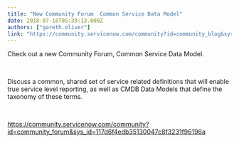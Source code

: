 ```yaml
---
title: "New Community Forum  Common Service Data Model"
date: 2018-07-16T05:39:13.000Z
authors: ["gareth.oliver"]
link: "https://community.servicenow.com/community?id=community_blog&sys_id=08d96d8adb571300fece0b55ca961967"
---
```

<p>Check out a new Community Forum, Common Service Data Model.</p>
<p> </p>
<p>Discuss a common, shared set of service related definitions that will enable true service level reporting, as well as CMDB Data Models that define the taxonomy of these terms.</p>
<p> </p>
<p><a href="community?id&#61;community_forum&amp;sys_id&#61;117d6f4edb35130047c8f3231f96196a" rel="nofollow">https://community.servicenow.com/community?id&#61;community_forum&amp;sys_id&#61;117d6f4edb35130047c8f3231f96196a</a></p>